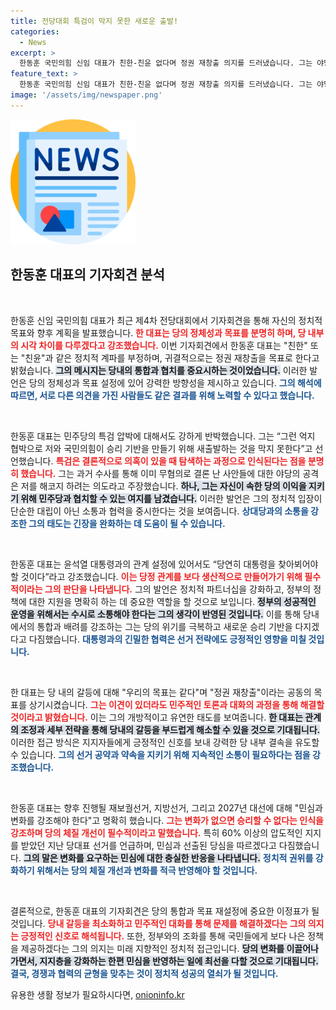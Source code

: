 ```yaml
---
title: 전당대회 특검이 막지 못한 새로운 출발!
categories:
  - News
excerpt: >
  한동훈 국민의힘 신임 대표가 친한-친윤 없다며 정권 재창출 의지를 드러냈습니다. 그는 야당 특검 압박에 맞서 당의 변화와 민심 수용을 강조하며, 생산적인 당정 관계를 위해 윤 대통령과의 소통을 약속했습니다.
feature_text: >
  한동훈 국민의힘 신임 대표가 친한-친윤 없다며 정권 재창출 의지를 드러냈습니다. 그는 야당 특검 압박에 맞서 당의 변화와 민심 수용을 강조하며, 생산적인 당정 관계를 위해 윤 대통령과의 소통을 약속했습니다.
image: '/assets/img/newspaper.png'
---
```


<p><img src="/assets/img/newspaper.png" alt="kimp 속보" /></p>

<h2 data-ke-size="size26">한동훈 대표의 기자회견 분석</h2>

<p data-ke-size="size16">&nbsp;</p> 

<p>한동훈 신임 국민의힘 대표가 최근 제4차 전당대회에서 기자회견을 통해 자신의 정치적 목표와 향후 계획을 발표했습니다. <b><span style="color: #ee2323;">한 대표는 당의 정체성과 목표를 분명히 하며, 당 내부의 시각 차이를 다루겠다고 강조했습니다.</span></b> 이번 기자회견에서 한동훈 대표는 "친한" 또는 "친윤"과 같은 정치적 계파를 부정하며, 귀결적으로는 정권 재창출을 목표로 한다고 밝혔습니다. <b><span style="background-color: #21538527;">그의 메시지는 당내의 통합과 협치를 중요시하는 것이었습니다.</span></b> 이러한 발언은 당의 정체성과 목표 설정에 있어 강력한 방향성을 제시하고 있습니다. <b><span style="color: #1a5490;">그의 해석에 따르면, 서로 다른 의견을 가진 사람들도 같은 결과를 위해 노력할 수 있다고 했습니다.</span></b></p>

<p data-ke-size="size16">&nbsp;</p> 

<p>한동훈 대표는 민주당의 특검 압박에 대해서도 강하게 반박했습니다. 그는 “그런 억지 협박으로 저와 국민의힘이 승리 기반을 만들기 위해 새출발하는 것을 막지 못한다”고 선언했습니다. <b><span style="color: #ee2323;">특검은 결론적으로 의혹이 있을 때 탐색하는 과정으로 인식된다는 점을 분명히 했습니다.</span></b> 그는 과거 수사를 통해 이미 무혐의로 결론 난 사안들에 대한 야당의 공격은 저를 해코지 하려는 의도라고 주장했습니다. <b><span style="background-color: #21538527;">하나, 그는 자신이 속한 당의 이익을 지키기 위해 민주당과 협치할 수 있는 여지를 남겼습니다.</span></b> 이러한 발언은 그의 정치적 입장이 단순한 대립이 아닌 소통과 협력을 중시한다는 것을 보여줍니다. <b><span style="color: #1a5490;">상대당과의 소통을 강조한 그의 태도는 긴장을 완화하는 데 도움이 될 수 있습니다.</span></b></p>

<p data-ke-size="size16">&nbsp;</p> 

<p>한동훈 대표는 윤석열 대통령과의 관계 설정에 있어서도 “당연히 대통령을 찾아뵈어야 할 것이다”라고 강조했습니다. <b><span style="color: #ee2323;">이는 당정 관계를 보다 생산적으로 만들어가기 위해 필수적이라는 그의 판단을 나타냅니다.</span></b> 그의 발언은 정치적 파트너십을 강화하고, 정부의 정책에 대한 지원을 명확히 하는 데 중요한 역할을 할 것으로 보입니다. <b><span style="background-color: #21538527;">정부의 성공적인 운영을 위해서는 수시로 소통해야 한다는 그의 생각이 반영된 것입니다.</span></b> 이를 통해 당내에서의 통합과 배려를 강조하는 그는 당의 위기를 극복하고 새로운 승리 기반을 다지겠다고 다짐했습니다. <b><span style="color: #1a5490;">대통령과의 긴밀한 협력은 선거 전략에도 긍정적인 영향을 미칠 것입니다.</span></b></p>

<p data-ke-size="size16">&nbsp;</p> 

<p>한 대표는 당 내의 갈등에 대해 "우리의 목표는 같다"며 "정권 재창출"이라는 공동의 목표를 상기시켰습니다. <b><span style="color: #ee2323;">그는 이견이 있더라도 민주적인 토론과 대화의 과정을 통해 해결할 것이라고 밝혔습니다.</span></b> 이는 그의 개방적이고 유연한 태도를 보여줍니다. <b><span style="background-color: #21538527;">한 대표는 관계의 조정과 세부 전략을 통해 당내의 갈등을 부드럽게 해소할 수 있을 것으로 기대됩니다.</span></b> 이러한 접근 방식은 지지자들에게 긍정적인 신호를 보내 강력한 당 내부 결속을 유도할 수 있습니다. <b><span style="color: #1a5490;">그의 선거 공약과 약속을 지키기 위해 지속적인 소통이 필요하다는 점을 강조했습니다.</span></b></p>

<p data-ke-size="size16">&nbsp;</p>

<p>한동훈 대표는 향후 진행될 재보궐선거, 지방선거, 그리고 2027년 대선에 대해 "민심과 변화를 강조해야 한다"고 명확히 했습니다. <b><span style="color: #ee2323;">그는 변화가 없으면 승리할 수 없다는 인식을 강조하며 당의 체질 개선이 필수적이라고 말했습니다.</span></b> 특히 60% 이상의 압도적인 지지를 받았던 지난 당대표 선거를 언급하며, 민심과 선출된 당심을 따르겠다고 다짐했습니다. <b><span style="background-color: #21538527;">그의 말은 변화를 요구하는 민심에 대한 충실한 반응을 나타냅니다.</span></b> <b><span style="color: #1a5490;">정치적 권위를 강화하기 위해서는 당의 체질 개선과 변화를 적극 반영해야 할 것입니다.</span></b></p>

<p data-ke-size="size16">&nbsp;</p> 

<p>결론적으로, 한동훈 대표의 기자회견은 당의 통합과 목표 재설정에 중요한 이정표가 될 것입니다. <b><span style="color: #ee2323;">당내 갈등을 최소화하고 민주적인 대화를 통해 문제를 해결하겠다는 그의 의지는 긍정적인 신호로 해석됩니다.</span></b> 또한, 정부와의 조화를 통해 국민들에게 보다 나은 정책을 제공하겠다는 그의 의지는 미래 지향적인 정치적 접근입니다. <b><span style="background-color: #21538527;">당의 변화를 이끌어나가면서, 지지층을 강화하는 한편 민심을 반영하는 일에 최선을 다할 것으로 기대됩니다.</span></b> <b><span style="color: #1a5490;">결국, 경쟁과 협력의 균형을 맞추는 것이 정치적 성공의 열쇠가 될 것입니다.</span></b></p>
유용한 생활 정보가 필요하시다면, <a href="https://onioninfo.kr" rel="dofollow">onioninfo.kr</a>


